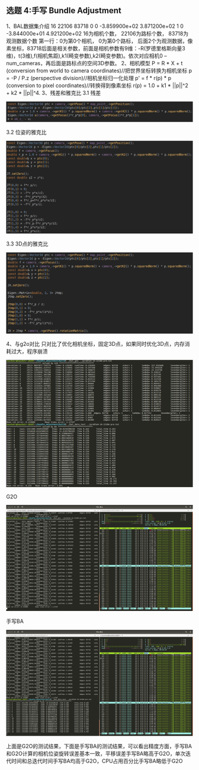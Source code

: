 ## 选题 4:手写 Bundle Adjustment

1、BAL数据集介绍
16 22106 83718
0 0     -3.859900e+02 3.871200e+02
1 0     -3.844000e+01 4.921200e+02
16为相机个数， 22106为路标个数， 83718为观测数据个数
第一行：0为第0个相机， 0为第0个路标， 后面2个为观测数据，像素坐标，83718后面是相关参数，前面是相机参数有9维：-R(罗德里格斯向量3维)，t(3维),f(相机焦距),k1(畸变参数),k2(畸变参数)。依次对应相机0 – num_cameras，再后面是路标点的空间3D参数。
2、相机模型
P  =  R * X + t       (conversion from world to camera coordinates)//把世界坐标转换为相机坐标
p  = -P / P.z         (perspective division)//相机坐标归一化处理
p' =  f * r(p) * p    (conversion to pixel coordinates)//转换得到像素坐标
r(p) = 1.0 + k1 * ||p||^2 + k2 * ||p||^4.
3、残差和雅克比
3.1 残差

![](./images/1.png)

3.2 位姿的雅克比

![](./images/2.png)

3.3 3D点的雅克比

![](./images/3.png)


4、与g2o对比
只对比了优化相机坐标，固定3D点，如果同时优化3D点，内存消耗过大，程序崩溃

![](./images/6.png)

G2O

![](./images/7.png)


手写BA

![](./images/8.png)

上面是G2O的测试结果，下面是手写BA的测试结果，可以看出精度方面，手写BA和G2O计算的相机位姿旋转误差基本一致，平移误差手写BA略高于G2O，单次迭代时间和总迭代时间手写BA均高于G2O，CPU占用百分比手写BA略低于G2O
